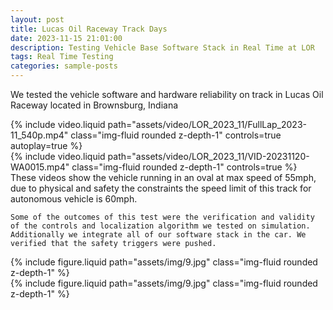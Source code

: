 ```yaml
---
layout: post
title: Lucas Oil Raceway Track Days
date: 2023-11-15 21:01:00
description: Testing Vehicle Base Software Stack in Real Time at LOR
tags: Real Time Testing
categories: sample-posts
---
```


We tested the vehicle software and hardware reliability on track in Lucas Oil Raceway located in Brownsburg, Indiana 

<div class="row mt-3">
    <div class="col-sm mt-3 mt-md-0">
        {% include video.liquid path="assets/video/LOR_2023_11/FullLap_2023-11_540p.mp4" class="img-fluid rounded z-depth-1" controls=true autoplay=true %}
    </div>
    <div class="col-sm mt-3 mt-md-0">
        {% include video.liquid path="assets/video/LOR_2023_11/VID-20231120-WA0015.mp4" class="img-fluid rounded z-depth-1" controls=true %}
    </div>
</div>
<div class="caption">
    These videos show the vehicle running in an oval at max speed of 55mph, due to physical and safety the constraints the speed limit of this track for autonomous vehicle is 60mph. 
</div>

    Some of the outcomes of this test were the verification and validity of the controls and localization algorithm we tested on simulation. Additionally we integrate all of our software stack in the car. We verified that the safety triggers were pushed. 

<div class="row mt-3">
    <div class="col-sm mt-3 mt-md-0">
        {% include figure.liquid path="assets/img/9.jpg" class="img-fluid rounded z-depth-1" %}
    </div>
    <div class="col-sm mt-3 mt-md-0">
        {% include figure.liquid path="assets/img/9.jpg" class="img-fluid rounded z-depth-1" %}
    </div>
</div>
